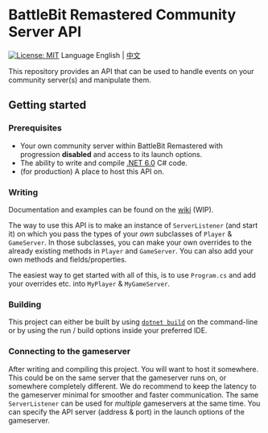 # BattleBit Remastered Community Server API

 [![License: MIT](https://img.shields.io/badge/License-MIT-yellow.svg)](https://opensource.org/licenses/MIT)
 Language English | [中文](/README-zhCN.md)
 
This repository provides an API that can be used to handle events on your community server(s) and manipulate them.

## Getting started

### Prerequisites

- Your own community server within BattleBit Remastered with progression **disabled** and access to its launch options.
- The ability to write and compile [.NET 6.0](https://dotnet.microsoft.com/en-us/download/dotnet/6.0) C# code.
- (for production) A place to host this API on.

### Writing

Documentation and examples can be found on the [wiki](https://github.com/MrOkiDoki/BattleBit-Community-Server-API/wiki) (WIP).

The way to use this API is to make an instance of `ServerListener` (and start it) on which you pass the types of your *own* subclasses of `Player` & `GameServer`. In those subclasses, you can make your own overrides to the already existing methods in `Player` and `GameServer`. You can also add your own methods and fields/properties.

The easiest way to get started with all of this, is to use `Program.cs` and add your overrides etc. into `MyPlayer` & `MyGameServer`.

### Building

This project can either be built by using [`dotnet build`](https://learn.microsoft.com/en-us/dotnet/core/tools/dotnet-build) on the command-line or by using the run / build options inside your preferred IDE.

### Connecting to the gameserver

After writing and compiling this project. You will want to host it somewhere. This could be on the same server that the gameserver runs on, or somewhere completely different. We do recommend to keep the latency to the gameserver minimal for smoother and faster communication. The same `ServerListener` can be used for *multiple* gameservers at the same time. You can specify the API server (address & port) in the launch options of the gameserver.
